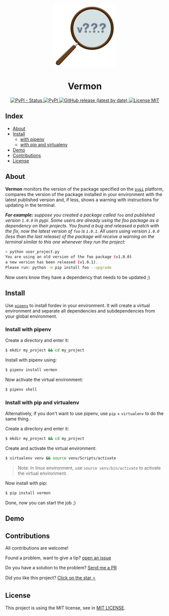 <div align="center">
    <img src="./.github/assets/images/vermon.png" alt="Logo Vermon" width="200px" /> <br />
    <h1>Vermon</h1>
</div>

<p align="center">
    <a href="https://pypi.org/project/vermon/">
        <img alt="PyPI - Status" src="https://img.shields.io/pypi/status/vermon" />
    </a>
    <a href="https://pypi.org/project/vermon/">
        <img alt="PyPI" src="https://img.shields.io/pypi/v/vermon" />
    </a>
    <a href="https://github.com/matheusfelipeog/vermon/releases">
        <img alt="GitHub release (latest by date)" src="https://img.shields.io/github/v/release/matheusfelipeog/vermon" />
    </a>
    <a href="https://github.com/matheusfelipeog/vermon/blob/master/LICENSE">
        <img src="https://img.shields.io/github/license/matheusfelipeog/vermon" alt="License MIT" />
    </a>
</p>


## Index

- [About](#about)
- [Install](#install)
    - [with pipenv](#install-with-pipenv)
    - [with pip and virtualenv](#install-with-pip-and-virtualenv)
- [Demo](#demo)
- [Contributions](#contributions)
- [License](#license)


## About

**Vermon** monitors the version of the package specified on the [`pypi`](https://pypi.org/) platform, compares the version of the package installed in your environment with the latest published version and, if less, shows a warning with instructions for updating in the terminal.

***For example:*** *suppose you created a package called `foo` and published version `1.0.0` in pypi. Some users are already using the foo package as a dependency on their projects. You found a bug and released a patch with the fix, now the latest version of `foo` is `1.0.1`. All users using version `1.0.0` (less than the last release) of the package will receive a warning on the terminal similar to this one whenever they run the project:*

```bash
> python user_project.py
You are using an old version of the foo package (v1.0.0)
a new version has been released (v1.0.1).
Please run: python -m pip install foo --upgrade
```

Now users know they have a dependency that needs to be updated ;)


## Install

Use [`pipenv`](https://pipenv.pypa.io/en/latest/) to install fordev in your environment. It will create a virtual environment and separate all dependencies and subdependencies from your global environment.

### Install with pipenv

Create a directory and enter it:

```bash
$ mkdir my_project && cd my_project
```

Install with pipenv using:

```bash
$ pipenv install vermon
```

Now activate the virtual environment:

```bash
$ pipenv shell
```

### Install with pip and virtualenv

Alternatively, if you don't want to use pipenv, use `pip` + `virtualenv` to do the same thing.

Create a directory and enter it:

```bash
$ mkdir my_project && cd my_project
```

Create and activate the virtual environment:

```bash
$ virtualenv venv && source venv/Scripts/activate
```
> Note: In linux environment, use `source venv/bin/activate` to activate the virtual environment.

Now install with pip:

```bash
$ pip install vermon
```

Done, now you can start the job ;)


## Demo


## Contributions

All contributions are welcome!

Found a problem, want to give a tip? [open an issue](https://github.com/matheusfelipeog/vermon/issues)

Do you have a solution to the problem? [Send me a PR](https://github.com/matheusfelipeog/vermon/pulls)

Did you like this project? [Click on the star ⭐](https://github.com/matheusfelipeog/vermon/stargazers)


## License

This project is using the MIT license, see in [MIT LICENSE](https://github.com/matheusfelipeog/vermon/blob/master/LICENSE).
